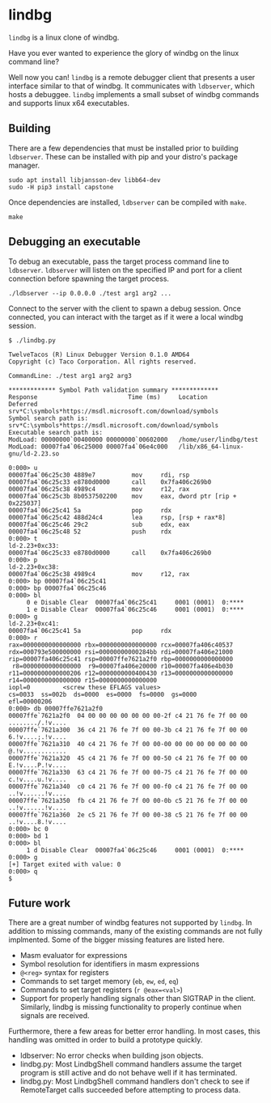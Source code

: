 # lindbg

`lindbg` is a linux clone of windbg.

Have you ever wanted to experience the glory of windbg on the linux command
line?

Well now you can! `lindbg` is a remote debugger client that presents a
user interface similar to that of windbg. It communicates with `ldbserver`,
which hosts a debuggee. `lindbg` implements a small subset of windbg commands
and supports linux x64 executables.

## Building

There are a few dependencies that must be installed prior to building
`ldbserver`. These can be installed with pip and your distro's package manager.

    sudo apt install libjansson-dev libb64-dev
    sudo -H pip3 install capstone

Once dependencies are installed, `ldbserver` can be compiled with `make`.

    make

## Debugging an executable

To debug an executable, pass the target process command line to `ldbserver`.
`ldbserver` will listen on the specified IP and port for a client connection
before spawning the target process.

    ./ldbserver --ip 0.0.0.0 ./test arg1 arg2 ...

Connect to the server with the client to spawn a debug session. Once connected,
you can interact with the target as if it were a local windbg session.

    $ ./lindbg.py

    TwelveTacos (R) Linux Debugger Version 0.1.0 AMD64
    Copyright (c) Taco Corporation. All rights reserved.

    CommandLine: ./test arg1 arg2 arg3

    ************* Symbol Path validation summary *************
    Response                         Time (ms)     Location
    Deferred                                       srv*C:\symbols*https://msdl.microsoft.com/download/symbols
    Symbol search path is: srv*C:\symbols*https://msdl.microsoft.com/download/symbols
    Executable search path is:
    ModLoad: 00000000`00400000 00000000`00602000   /home/user/lindbg/test
    ModLoad: 00007fa4`06c25000 00007fa4`06e4c000   /lib/x86_64-linux-gnu/ld-2.23.so

    0:000> u
    00007fa4`06c25c30 4889e7          mov     rdi, rsp
    00007fa4`06c25c33 e8780d0000      call    0x7fa406c269b0
    00007fa4`06c25c38 4989c4          mov     r12, rax
    00007fa4`06c25c3b 8b0537502200    mov     eax, dword ptr [rip + 0x225037]
    00007fa4`06c25c41 5a              pop     rdx
    00007fa4`06c25c42 488d24c4        lea     rsp, [rsp + rax*8]
    00007fa4`06c25c46 29c2            sub     edx, eax
    00007fa4`06c25c48 52              push    rdx
    0:000> t
    ld-2.23+0xc33:
    00007fa4`06c25c33 e8780d0000      call    0x7fa406c269b0
    0:000> p
    ld-2.23+0xc38:
    00007fa4`06c25c38 4989c4          mov     r12, rax
    0:000> bp 00007fa4`06c25c41
    0:000> bp 00007fa4`06c25c46
    0:000> bl
         0 e Disable Clear  00007fa4`06c25c41     0001 (0001)  0:****
         1 e Disable Clear  00007fa4`06c25c46     0001 (0001)  0:****
    0:000> g
    ld-2.23+0xc41:
    00007fa4`06c25c41 5a              pop     rdx
    0:000> r
    rax=0000000000000000 rbx=0000000000000000 rcx=00007fa406c40537
    rdx=000793e500000000 rsi=00000000000284bb rdi=00007fa406e21000
    rip=00007fa406c25c41 rsp=00007ffe7621a2f0 rbp=0000000000000000
     r8=0000000000000000  r9=00007fa406e20000 r10=00007fa406e4b030
    r11=0000000000000206 r12=0000000000400430 r13=0000000000000000
    r14=0000000000000000 r15=0000000000000000
    iopl=0         <screw these EFLAGS values>
    cs=0033  ss=002b  ds=0000  es=0000  fs=0000  gs=0000             efl=00000206
    0:000> db 00007ffe7621a2f0
    00007ffe`7621a2f0  04 00 00 00 00 00 00 00-2f c4 21 76 fe 7f 00 00  ......../.!v....
    00007ffe`7621a300  36 c4 21 76 fe 7f 00 00-3b c4 21 76 fe 7f 00 00  6.!v....;.!v....
    00007ffe`7621a310  40 c4 21 76 fe 7f 00 00-00 00 00 00 00 00 00 00  @.!v............
    00007ffe`7621a320  45 c4 21 76 fe 7f 00 00-50 c4 21 76 fe 7f 00 00  E.!v....P.!v....
    00007ffe`7621a330  63 c4 21 76 fe 7f 00 00-75 c4 21 76 fe 7f 00 00  c.!v....u.!v....
    00007ffe`7621a340  c0 c4 21 76 fe 7f 00 00-f0 c4 21 76 fe 7f 00 00  ..!v......!v....
    00007ffe`7621a350  fb c4 21 76 fe 7f 00 00-0b c5 21 76 fe 7f 00 00  ..!v......!v....
    00007ffe`7621a360  2e c5 21 76 fe 7f 00 00-38 c5 21 76 fe 7f 00 00  ..!v....8.!v....
    0:000> bc 0
    0:000> bd 1
    0:000> bl
         1 d Disable Clear  00007fa4`06c25c46     0001 (0001)  0:****
    0:000> g
    [+] Target exited with value: 0
    0:000> q
    $

## Future work

There are a great number of windbg features not supported by `lindbg`. In
addition to missing commands, many of the existing commands are not fully
implmented. Some of the bigger missing features are listed here.

- Masm evaluator for expressions
- Symbol resolution for identifiers in masm expressions
- `@<reg>` syntax for registers
- Commands to set target memory (`eb`, `ew`, `ed`, `eq`)
- Commands to set target registers (`r @eax=<val>`)
- Support for properly handling signals other than SIGTRAP in the client.
  Similarly, lindbg is missing functionality to properly continue when signals
  are received.

Furthermore, there a few areas for better error handling. In most cases, this
handling was omitted in order to build a prototype quickly.

- ldbserver: No error checks when building json objects.
- lindbg.py: Most LindbgShell command handlers assume the target program is
  still active and do not behave well if it has terminated.
- lindbg.py: Most LindbgShell command handlers don't check to see if
  RemoteTarget calls succeeded before attempting to process data.
